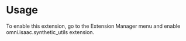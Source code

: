 # Usage

To enable this extension, go to the Extension Manager menu and enable omni.isaac.synthetic_utils extension.

